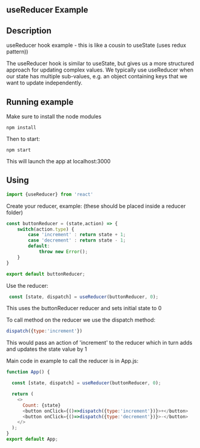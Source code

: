 ## useReducer Example

## Description
useReducer hook example - this is like a cousin to useState (uses redux pattern))

The useReducer hook is similar to useState, but gives us a more structured approach for updating complex values.
We typically use useReducer when our state has multiple sub-values, e.g. an object containing keys that we want to update independently.

## Running example
Make sure to install the node modules

`npm install`

Then to start:

`npm start`

This will launch the app at localhost:3000

## Using
``` javascript
import {useReducer} from 'react'
```

Create your reducer, example: (these should be placed inside a reducer folder)

``` javascript
const buttonReducer = (state,action) => {
    switch(action.type) {
        case 'increment' : return state + 1;
        case 'decrement' : return state - 1;
        default:
            throw new Error();
    }
}

export default buttonReducer;
```

Use the reducer:

```javascript
 const [state, dispatch] = useReducer(buttonReducer, 0);
```

This uses the buttonReducer reducer and sets initial state to 0

To call method on the reducer we use the dispatch method:

```javascript
dispatch({type:'increment'})
```
This would pass an action of 'increment' to the reducer which in turn adds and updates the state value by 1

Main code in example to call the reducer is in App.js:

```javascript
function App() {

  const [state, dispatch] = useReducer(buttonReducer, 0);

  return (
    <>
      Count: {state}
      <button onClick={()=>dispatch({type:'increment'})}>+</button>
      <button onClick={()=>dispatch({type:'decrement'})}>-</button>
    </>
  );
}
export default App;
```



